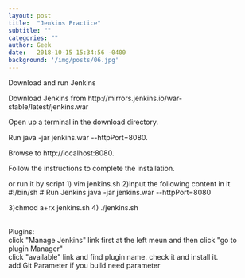 ```yaml
---
layout: post
title:  "Jenkins Practice"
subtitle: ""
categories: ""
author: Geek
date:   2018-10-15 15:34:56 -0400
background: '/img/posts/06.jpg'
---
```


Download and run Jenkins
<p>
Download Jenkins from http://mirrors.jenkins.io/war-stable/latest/jenkins.war

Open up a terminal in the download directory.

Run java -jar jenkins.war --httpPort=8080.

Browse to http://localhost:8080.

Follow the instructions to complete the installation.

<p> or run it by script
1) vim jenkins.sh
2)input the following content in it 
#!/bin/sh
# Run Jenkins
java -jar jenkins.war --httpPort=8080
  
3)chmod a+rx jenkins.sh
4) ./jenkins.sh

<br>
Plugins:
<br>  click "Manage Jenkins" link first at the left meun and then click "go to plugin Manager"
<br> click "available" link and find plugin name. check it and install it.
<br> add Git Parameter if you build need parameter
<br>

  


